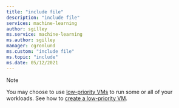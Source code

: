 ```yaml
---
title: "include file"
description: "include file"
services: machine-learning
author: sgilley
ms.service: machine-learning
ms.author: sgilley
manager: cgronlund
ms.custom: "include file"
ms.topic: "include"
ms.date: 05/12/2021
---
```


> [!NOTE]
> You may choose to use [low-priority VMs](../articles/machine-learning/how-to-manage-optimize-cost.md#low-pri-vm) to run some or all of your workloads. See how to [create a low-priority VM](../articles/machine-learning/how-to-create-attach-compute-cluster.md#low-pri-vm). 
